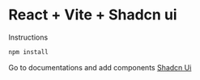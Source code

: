 # React + Vite + Shadcn ui

Instructions

```sh
npm install

```

Go to documentations and add components 
[Shadcn Ui](https://ui.shadcn.com/docs)